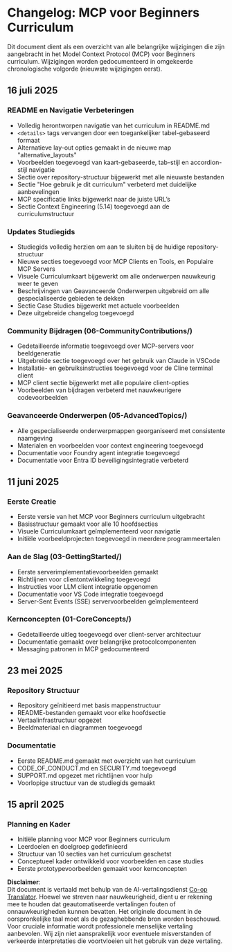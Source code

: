 <!--
CO_OP_TRANSLATOR_METADATA:
{
  "original_hash": "baf3b041e5d939c4a1d8653632cc14f1",
  "translation_date": "2025-07-17T08:28:05+00:00",
  "source_file": "changelog.md",
  "language_code": "nl"
}
-->
# Changelog: MCP voor Beginners Curriculum

Dit document dient als een overzicht van alle belangrijke wijzigingen die zijn aangebracht in het Model Context Protocol (MCP) voor Beginners curriculum. Wijzigingen worden gedocumenteerd in omgekeerde chronologische volgorde (nieuwste wijzigingen eerst).

## 16 juli 2025

### README en Navigatie Verbeteringen
- Volledig herontworpen navigatie van het curriculum in README.md
- `<details>` tags vervangen door een toegankelijker tabel-gebaseerd formaat
- Alternatieve lay-out opties gemaakt in de nieuwe map "alternative_layouts"
- Voorbeelden toegevoegd van kaart-gebaseerde, tab-stijl en accordion-stijl navigatie
- Sectie over repository-structuur bijgewerkt met alle nieuwste bestanden
- Sectie "Hoe gebruik je dit curriculum" verbeterd met duidelijke aanbevelingen
- MCP specificatie links bijgewerkt naar de juiste URL’s
- Sectie Context Engineering (5.14) toegevoegd aan de curriculumstructuur

### Updates Studiegids
- Studiegids volledig herzien om aan te sluiten bij de huidige repository-structuur
- Nieuwe secties toegevoegd voor MCP Clients en Tools, en Populaire MCP Servers
- Visuele Curriculumkaart bijgewerkt om alle onderwerpen nauwkeurig weer te geven
- Beschrijvingen van Geavanceerde Onderwerpen uitgebreid om alle gespecialiseerde gebieden te dekken
- Sectie Case Studies bijgewerkt met actuele voorbeelden
- Deze uitgebreide changelog toegevoegd

### Community Bijdragen (06-CommunityContributions/)
- Gedetailleerde informatie toegevoegd over MCP-servers voor beeldgeneratie
- Uitgebreide sectie toegevoegd over het gebruik van Claude in VSCode
- Installatie- en gebruiksinstructies toegevoegd voor de Cline terminal client
- MCP client sectie bijgewerkt met alle populaire client-opties
- Voorbeelden van bijdragen verbeterd met nauwkeurigere codevoorbeelden

### Geavanceerde Onderwerpen (05-AdvancedTopics/)
- Alle gespecialiseerde onderwerpmappen georganiseerd met consistente naamgeving
- Materialen en voorbeelden voor context engineering toegevoegd
- Documentatie voor Foundry agent integratie toegevoegd
- Documentatie voor Entra ID beveiligingsintegratie verbeterd

## 11 juni 2025

### Eerste Creatie
- Eerste versie van het MCP voor Beginners curriculum uitgebracht
- Basisstructuur gemaakt voor alle 10 hoofdsecties
- Visuele Curriculumkaart geïmplementeerd voor navigatie
- Initiële voorbeeldprojecten toegevoegd in meerdere programmeertalen

### Aan de Slag (03-GettingStarted/)
- Eerste serverimplementatievoorbeelden gemaakt
- Richtlijnen voor clientontwikkeling toegevoegd
- Instructies voor LLM client integratie opgenomen
- Documentatie voor VS Code integratie toegevoegd
- Server-Sent Events (SSE) servervoorbeelden geïmplementeerd

### Kernconcepten (01-CoreConcepts/)
- Gedetailleerde uitleg toegevoegd over client-server architectuur
- Documentatie gemaakt over belangrijke protocolcomponenten
- Messaging patronen in MCP gedocumenteerd

## 23 mei 2025

### Repository Structuur
- Repository geïnitieerd met basis mappenstructuur
- README-bestanden gemaakt voor elke hoofdsectie
- Vertaalinfrastructuur opgezet
- Beeldmateriaal en diagrammen toegevoegd

### Documentatie
- Eerste README.md gemaakt met overzicht van het curriculum
- CODE_OF_CONDUCT.md en SECURITY.md toegevoegd
- SUPPORT.md opgezet met richtlijnen voor hulp
- Voorlopige structuur van de studiegids gemaakt

## 15 april 2025

### Planning en Kader
- Initiële planning voor MCP voor Beginners curriculum
- Leerdoelen en doelgroep gedefinieerd
- Structuur van 10 secties van het curriculum geschetst
- Conceptueel kader ontwikkeld voor voorbeelden en case studies
- Eerste prototypevoorbeelden gemaakt voor kernconcepten

**Disclaimer**:  
Dit document is vertaald met behulp van de AI-vertalingsdienst [Co-op Translator](https://github.com/Azure/co-op-translator). Hoewel we streven naar nauwkeurigheid, dient u er rekening mee te houden dat geautomatiseerde vertalingen fouten of onnauwkeurigheden kunnen bevatten. Het originele document in de oorspronkelijke taal moet als de gezaghebbende bron worden beschouwd. Voor cruciale informatie wordt professionele menselijke vertaling aanbevolen. Wij zijn niet aansprakelijk voor eventuele misverstanden of verkeerde interpretaties die voortvloeien uit het gebruik van deze vertaling.